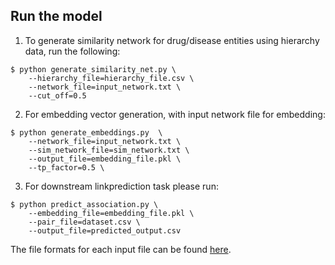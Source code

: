 ## Run the model
1. To generate similarity network for drug/disease entities using hierarchy data, run the following:
```
$ python generate_similarity_net.py \
    --hierarchy_file=hierarchy_file.csv \
    --network_file=input_network.txt \
    --cut_off=0.5
```

2. For embedding vector generation, with input network file for embedding:
```
$ python generate_embeddings.py  \
    --network_file=input_network.txt \
    --sim_network_file=sim_network.txt \
    --output_file=embedding_file.pkl \
    --tp_factor=0.5 \
```

3. For downstream linkprediction task please run: 
```
$ python predict_association.py \
    --embedding_file=embedding_file.pkl \
    --pair_file=dataset.csv \
    --output_file=predicted_output.csv
```

The file formats for each input file can be found [here](/demo/README.md).

